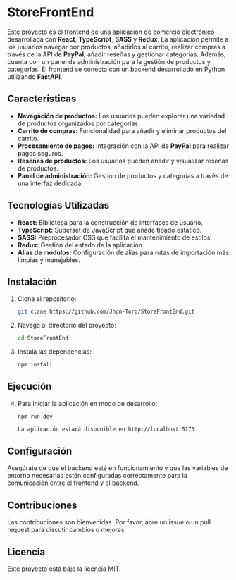 # StoreFrontEnd

Este proyecto es el frontend de una aplicación de comercio electrónico desarrollada con **React**, **TypeScript**, **SASS** y **Redux**. La aplicación permite a los usuarios navegar por productos, añadirlos al carrito, realizar compras a través de la API de **PayPal**, añadir reseñas y gestionar categorías. Además, cuenta con un panel de administración para la gestión de productos y categorías. El frontend se conecta con un backend desarrollado en Python utilizando **FastAPI**.

## Características

-   **Navegación de productos:** Los usuarios pueden explorar una variedad de productos organizados por categorías.
-   **Carrito de compras:** Funcionalidad para añadir y eliminar productos del carrito.
-   **Procesamiento de pagos:** Integración con la API de **PayPal** para realizar pagos seguros.
-   **Reseñas de productos:** Los usuarios pueden añadir y visualizar reseñas de productos.
-   **Panel de administración:** Gestión de productos y categorías a través de una interfaz dedicada.

## Tecnologías Utilizadas

-   **React:** Biblioteca para la construcción de interfaces de usuario.
-   **TypeScript:** Superset de JavaScript que añade tipado estático.
-   **SASS:** Preprocesador CSS que facilita el mantenimiento de estilos.
-   **Redux:** Gestión del estado de la aplicación.
-   **Alias de módulos:** Configuración de alias para rutas de importación más limpias y manejables.

## Instalación

1. Clona el repositorio:

    ```bash
    git clone https://github.com/Jhon-Toro/StoreFrontEnd.git

    ```

2. Navega al directorio del proyecto:
    ```bash
    cd StoreFrontEnd

    ```
3. Instala las dependencias:
    ```bash
    npm install
    ```

## Ejecución

4. Para iniciar la aplicación en modo de desarrollo:

    ```bash
    npm run dev

    La aplicación estará disponible en http://localhost:5173
    ```

## Configuración

Asegúrate de que el backend esté en funcionamiento y que las variables de entorno necesarias estén configuradas correctamente para la comunicación entre el frontend y el backend.

## Contribuciones

Las contribuciones son bienvenidas. Por favor, abre un issue o un pull request para discutir cambios o mejoras.

## Licencia

Este proyecto está bajo la licencia MIT.
